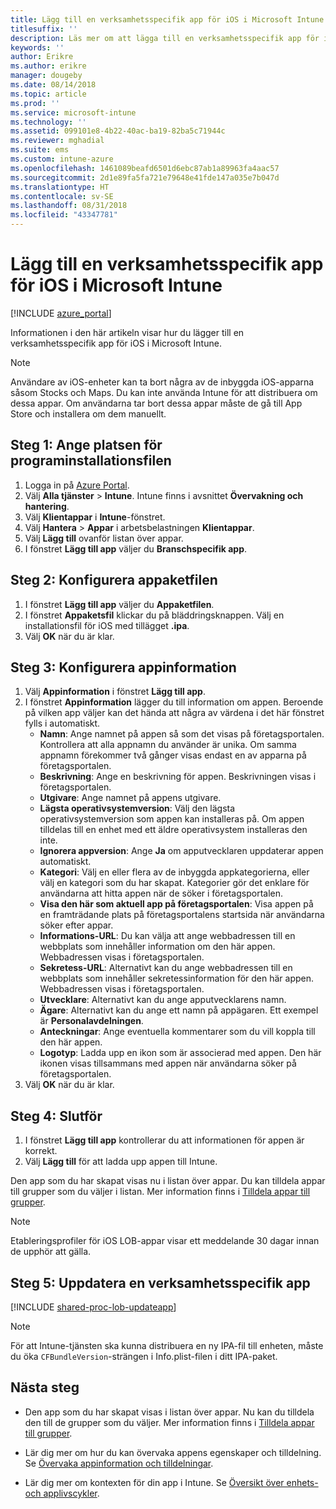 ```yaml
---
title: Lägg till en verksamhetsspecifik app för iOS i Microsoft Intune
titlesuffix: ''
description: Läs mer om att lägga till en verksamhetsspecifik app för iOS i Microsoft Intune.
keywords: ''
author: Erikre
ms.author: erikre
manager: dougeby
ms.date: 08/14/2018
ms.topic: article
ms.prod: ''
ms.service: microsoft-intune
ms.technology: ''
ms.assetid: 099101e8-4b22-40ac-ba19-82ba5c71944c
ms.reviewer: mghadial
ms.suite: ems
ms.custom: intune-azure
ms.openlocfilehash: 1461089beafd6501d6ebc87ab1a89963fa4aac57
ms.sourcegitcommit: 2d1e89fa5fa721e79648e41fde147a035e7b047d
ms.translationtype: HT
ms.contentlocale: sv-SE
ms.lasthandoff: 08/31/2018
ms.locfileid: "43347781"
---
```

# <a name="add-an-ios-line-of-business-app-to-microsoft-intune"></a>Lägg till en verksamhetsspecifik app för iOS i Microsoft Intune

[!INCLUDE [azure_portal](./includes/azure_portal.md)]

Informationen i den här artikeln visar hur du lägger till en verksamhetsspecifik app för iOS i Microsoft Intune.

>[!NOTE]
>Användare av iOS-enheter kan ta bort några av de inbyggda iOS-apparna såsom Stocks och Maps. Du kan inte använda Intune för att distribuera om dessa appar. Om användarna tar bort dessa appar måste de gå till App Store och installera om dem manuellt.

## <a name="step-1-specify-the-software-setup-file"></a>Steg 1: Ange platsen för programinstallationsfilen

1. Logga in på [Azure Portal](https://portal.azure.com).
2. Välj **Alla tjänster** > **Intune**. Intune finns i avsnittet **Övervakning och hantering**.
3. Välj **Klientappar** i **Intune**-fönstret.
4. Välj **Hantera** > **Appar** i arbetsbelastningen **Klientappar**.
5. Välj **Lägg till** ovanför listan över appar.
6. I fönstret **Lägg till app** väljer du **Branschspecifik app**.

## <a name="step-2-configure-the-app-package-file"></a>Steg 2: Konfigurera appaketfilen

1. I fönstret **Lägg till app** väljer du **Appaketfilen**.
2. I fönstret **Appaketsfil** klickar du på bläddringsknappen. Välj en installationsfil för iOS med tillägget **.ipa**.
3. Välj **OK** när du är klar.


## <a name="step-3-configure-app-information"></a>Steg 3: Konfigurera appinformation

1. Välj **Appinformation** i fönstret **Lägg till app**.
2. I fönstret **Appinformation** lägger du till information om appen. Beroende på vilken app väljer kan det hända att några av värdena i det här fönstret fylls i automatiskt.
    - **Namn**: Ange namnet på appen så som det visas på företagsportalen. Kontrollera att alla appnamn du använder är unika. Om samma appnamn förekommer två gånger visas endast en av apparna på företagsportalen.
    - **Beskrivning**: Ange en beskrivning för appen. Beskrivningen visas i företagsportalen.
    - **Utgivare**: Ange namnet på appens utgivare.
    - **Lägsta operativsystemversion**: Välj den lägsta operativsystemversion som appen kan installeras på. Om appen tilldelas till en enhet med ett äldre operativsystem installeras den inte.
    - **Ignorera appversion**: Ange **Ja** om apputvecklaren uppdaterar appen automatiskt.
    - **Kategori**: Välj en eller flera av de inbyggda appkategorierna, eller välj en kategori som du har skapat. Kategorier gör det enklare för användarna att hitta appen när de söker i företagsportalen.
    - **Visa den här som aktuell app på företagsportalen**: Visa appen på en framträdande plats på företagsportalens startsida när användarna söker efter appar.
    - **Informations-URL**: Du kan välja att ange webbadressen till en webbplats som innehåller information om den här appen. Webbadressen visas i företagsportalen.
    - **Sekretess-URL**: Alternativt kan du ange webbadressen till en webbplats som innehåller sekretessinformation för den här appen. Webbadressen visas i företagsportalen.
    - **Utvecklare**: Alternativt kan du ange apputvecklarens namn.
    - **Ägare**: Alternativt kan du ange ett namn på appägaren. Ett exempel är **Personalavdelningen**.
    - **Anteckningar**: Ange eventuella kommentarer som du vill koppla till den här appen.
    - **Logotyp**: Ladda upp en ikon som är associerad med appen. Den här ikonen visas tillsammans med appen när användarna söker på företagsportalen.
3. Välj **OK** när du är klar.

## <a name="step-4-finish-up"></a>Steg 4: Slutför

1. I fönstret **Lägg till app** kontrollerar du att informationen för appen är korrekt.
2. Välj **Lägg till** för att ladda upp appen till Intune.

Den app som du har skapat visas nu i listan över appar. Du kan tilldela appar till grupper som du väljer i listan. Mer information finns i [Tilldela appar till grupper](apps-deploy.md).

> [!NOTE]
> Etableringsprofiler för iOS LOB-appar visar ett meddelande 30 dagar innan de upphör att gälla.

## <a name="step-5-update-a-line-of-business-app"></a>Steg 5: Uppdatera en verksamhetsspecifik app

[!INCLUDE [shared-proc-lob-updateapp](./includes/shared-proc-lob-updateapp.md)]

> [!NOTE]
> För att Intune-tjänsten ska kunna distribuera en ny IPA-fil till enheten, måste du öka `CFBundleVersion`-strängen i Info.plist-filen i ditt IPA-paket.

## <a name="next-steps"></a>Nästa steg

- Den app som du har skapat visas i listan över appar. Nu kan du tilldela den till de grupper som du väljer. Mer information finns i [Tilldela appar till grupper](apps-deploy.md).

- Lär dig mer om hur du kan övervaka appens egenskaper och tilldelning. Se [Övervaka appinformation och tilldelningar](apps-monitor.md).

- Lär dig mer om kontexten för din app i Intune. Se [Översikt över enhets- och applivscykler](introduction-device-app-lifecycles.md).
